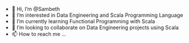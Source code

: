 - 👋 Hi, I’m @Sambeth
- 👀 I’m interested in Data Engineering and Scala Programming Language
- 🌱 I’m currently learning Functional Programming with Scala
- 💞️ I’m looking to collaborate on Data Engineering projects using Scala
- 📫 How to reach me ...

<!---
Sambeth/Sambeth is a ✨ special ✨ repository because its `README.md` (this file) appears on your GitHub profile.
You can click the Preview link to take a look at your changes.
--->
